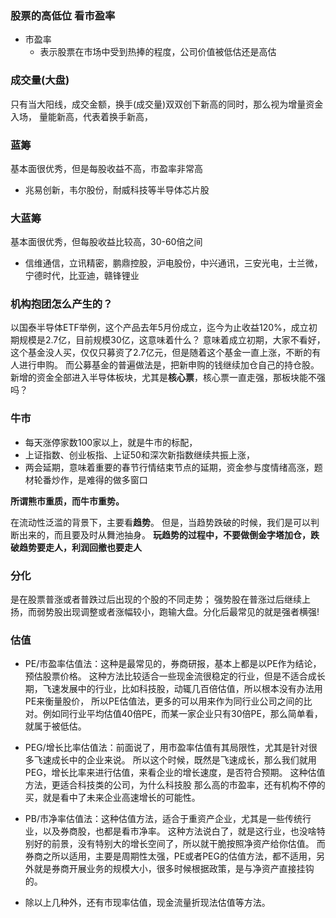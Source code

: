 ### 股票的高低位 看市盈率
- 市盈率
   - 表示股票在市场中受到热捧的程度，公司价值被低估还是高估
   
### 成交量(大盘)
只有当大阳线，成交金额，换手(成交量)双双创下新高的同时，那么视为增量资金入场，
量能新高，代表着换手新高，

### 蓝筹
基本面很优秀，但是每股收益不高，市盈率非常高
- 兆易创新，韦尔股份，耐威科技等半导体芯片股
### 大蓝筹
基本面很优秀，但每股收益比较高，30-60倍之间
- 信维通信，立讯精密，鹏鼎控股，沪电股份，中兴通讯，三安光电，士兰微，宁德时代，比亚迪，赣锋锂业


### 机构抱团怎么产生的？
以国泰半导体ETF举例，这个产品去年5月份成立，迄今为止收益120%，成立初期规模是2.7亿，目前规模30亿，这意味着什么？
意味着成立初期，大家不看好，这个基金没人买，仅仅只募资了2.7亿元，但是随着这个基金一直上涨，不断的有人进行申购。
而公募基金的普遍做法是，把新申购的钱继续加仓自己的持仓股。
新增的资金全部进入半导体板块，尤其是**核心票**，核心票一直走强，那板块能不强吗？

### 牛市
- 每天涨停家数100家以上，就是牛市的标配，
- 上证指数、创业板指、上证50和深次新指数继续共振上涨，
- 两会延期，意味着重要的春节行情结束节点的延期，资金参与度情绪高涨，题材轮番炒作，是难得的做多窗口

**所谓熊市重质，而牛市重势。**

在流动性泛滥的背景下，主要看**趋势**。
但是，当趋势跌破的时候，我们是可以判断出来的，而且要及时从舞池抽身。
**玩趋势的过程中，不要做倒金字塔加仓，跌破趋势要走人，利润回撤也要走人**

### 分化
是在股票普涨或者普跌过后出现的个股的不同走势；
强势股在普涨过后继续上扬，而弱势股出现调整或者涨幅较小，跑输大盘。分化后最常见的就是强者横强!

### 估值
- PE/市盈率估值法：这种是最常见的，券商研报，基本上都是以PE作为结论，预估股票价格。
  这种方法比较适合一些现金流很稳定的行业，但是不适合成长期，飞速发展中的行业，比如科技股，动辄几百倍估值，所以根本没有办法用PE来衡量股价，
  所以PE估值法，更多的可以用来作为同行业公司之间的比对。例如同行业平均估值40倍PE，而某一家企业只有30倍PE，那么简单看，就属于被低估。

- PEG/增长比率估值法：前面说了，用市盈率估值有其局限性，尤其是针对很多飞速成长中的企业来说。
  所以这个时候，既然是飞速成长，那么我们就用PEG，增长比率来进行估值，来看企业的增长速度，是否符合预期。
  这种估值方法，更适合科技类的公司，为什么科技股 那么高的市盈率，还有机构不停的买，就是看中了未来企业高速增长的可能性。
    
- PB/市净率估值法：这种估值方法，适合于重资产企业，尤其是一些传统行业，以及券商股，也都是看市净率。
  这种方法说白了，就是这行业，也没啥特别好的前景，没有特别大的增长空间了，所以就干脆按照净资产给你估值。
   而券商之所以适用，主要是周期性太强，PE或者PEG的估值方法，都不适用，另外就是券商开展业务的规模大小，很多时候根据政策，是与净资产直接挂钩的。
  
- 除以上几种外，还有市现率估值，现金流量折现法估值等方法。